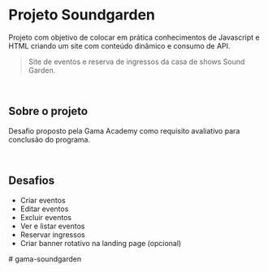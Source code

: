 # Projeto Soundgarden

Projeto com objetivo de colocar em prática  conhecimentos de Javascript e HTML criando um site com conteúdo dinâmico e consumo de API.

> Site de eventos e reserva de ingressos da casa de shows Sound Garden.

<br>

## Sobre o projeto

Desafio proposto pela Gama Academy como requisito avaliativo para conclusão do programa.

<br>

## Desafios

* Criar eventos
* Editar eventos
* Excluir eventos
* Ver e listar eventos
* Reservar ingressos
* Criar banner rotativo na landing page (opcional)

#   g a m a - s o u n d g a r d e n  
 